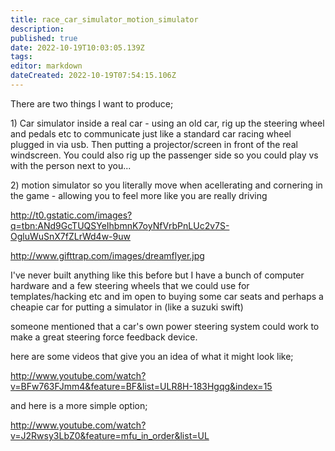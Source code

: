```yaml
---
title: race_car_simulator_motion_simulator
description: 
published: true
date: 2022-10-19T10:03:05.139Z
tags: 
editor: markdown
dateCreated: 2022-10-19T07:54:15.106Z
---
```


There are two things I want to produce;

1\) Car simulator inside a real car - using an old car, rig up the steering wheel and pedals etc to communicate just like a standard car racing wheel plugged in via usb. Then putting a projector/screen in front of the real windscreen. You could also rig up the passenger side so you could play vs with the person next to you...

2\) motion simulator so you literally move when acellerating and cornering in the game - allowing you to feel more like you are really driving

<http://t0.gstatic.com/images?q=tbn:ANd9GcTUQSYeIhbmnK7oyNfVrbPnLUc2v7S-OgluWuSnX7fZLrWd4w-9uw>

<http://www.gifttrap.com/images/dreamflyer.jpg>

I've never built anything like this before but I have a bunch of computer hardware and a few steering wheels that we could use for templates/hacking etc and im open to buying some car seats and perhaps a cheapie car for putting a simulator in (like a suzuki swift)

someone mentioned that a car's own power steering system could work to make a great steering force feedback device.

here are some videos that give you an idea of what it might look like;

<http://www.youtube.com/watch?v=BFw763FJmm4&feature=BF&list=ULR8H-183Hgqg&index=15>

and here is a more simple option;

<http://www.youtube.com/watch?v=J2Rwsy3LbZ0&feature=mfu_in_order&list=UL>
